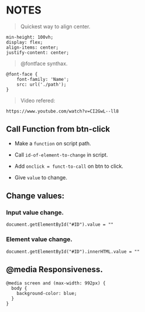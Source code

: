 # NOTES


>Quickest way to align center.

 ```
min-height: 100vh;
display: flex;
align-items: center;
justify-content: center;
```

>@fontface synthax.

```
@font-face {
    font-family: 'Name';
    src: url('./path');
}
```
>Video refered:

```
https://www.youtube.com/watch?v=CI2GwL--ll8
```

## Call Function from btn-click


- Make a `function` on script path.

- Call `id-of-element-to-change` in script.

- Add `onclick = funct-to-call` on btn to click.

- Give `value` to change.

## Change values:

### Input value change.

```
document.getElementById("#ID").value = ""
```

### Element value change.

```
document.getElementById("#ID").innerHTML.value = ""
```

## @media Responsiveness.

```
@media screen and (max-width: 992px) {
  body {
    background-color: blue;
  }
}
```

